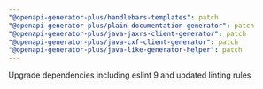 ```yaml
---
"@openapi-generator-plus/handlebars-templates": patch
"@openapi-generator-plus/plain-documentation-generator": patch
"@openapi-generator-plus/java-jaxrs-client-generator": patch
"@openapi-generator-plus/java-cxf-client-generator": patch
"@openapi-generator-plus/java-like-generator-helper": patch
---
```


Upgrade dependencies including eslint 9 and updated linting rules
